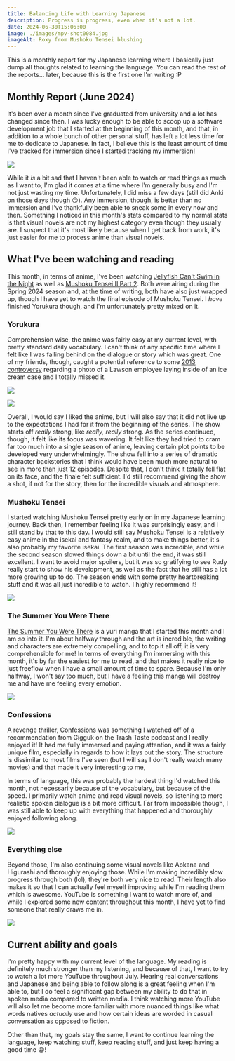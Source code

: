 ```yaml
---
title: Balancing Life with Learning Japanese
description: Progress is progress, even when it's not a lot.
date: 2024-06-30T15:06:00
image: ./images/mpv-shot0084.jpg
imageAlt: Roxy from Mushoku Tensei blushing
---
```

This is a monthly report for my Japanese learning where I basically just dump all thoughts related to learning the language. You can read the rest of the reports... later, because this is the first one I'm writing :P

## Monthly Report (June 2024)
It's been over a month since I've graduated from university and a lot has changed since then. I was lucky enough to be able to scoop up a software development job that I started at the beginning of this month, and that, in addition to a whole bunch of other personal stuff, has left a lot less time for me to dedicate to Japanese. In fact, I believe this is the least amount of time I've tracked for immersion since I started tracking my immersion!

![](./images/stats.png)

While it *is* a bit sad that I haven't been able to watch or read things as much as I want to, I'm glad it comes at a time where I'm generally busy and I'm not just wasting my time. Unfortunately, I did miss a few days (still did Anki on those days though 😏). Any immersion, though, is better than no immersion and I've thankfully been able to sneak some in every now and then. Something I noticed in this month's stats compared to my normal stats is that visual novels are not my highest category even though they usually are. I suspect that it's most likely because when I get back from work, it's just easier for me to process anime than visual novels. 
## What I've been watching and reading
This month, in terms of anime, I've been watching [Jellyfish Can't Swim in the Night](https://anilist.co/anime/163078/Jellyfish-Cant-Swim-in-the-Night/) as well as [Mushoku Tensei II Part 2](https://anilist.co/anime/166873/Mushoku-Tensei-Jobless-Reincarnation-Season-2-Part-2/). Both were airing during the Spring 2024 season and, at the time of writing, both have also just wrapped up, though I have yet to watch the final episode of Mushoku Tensei. I *have* finished Yorukura though, and I'm unfortunately pretty mixed on it. 
### Yorukura
Comprehension wise, the anime was fairly easy at my current level, with pretty standard daily vocabulary. I can't think of any specific time where I felt like I was falling behind on the dialogue or story which was great. One of my friends, though, caught a potential reference to some [2013 controversy](https://www.itmedia.co.jp/news/amp/1307/15/news009.html) regarding a photo of a Lawson employee laying inside of an ice cream case and I totally missed it.

![](./images/yorukura1.png)

![](./images/yorukura2.png)

Overall, I would say I liked the anime, but I will also say that it did not live up to the expectations I had for it from the beginning of the series. The show starts off *really* strong, like *really, really* strong. As the series continued, though, it felt like its focus was wavering. It felt like they had tried to cram far too much into a single season of anime, leaving certain plot points to be developed very underwhelmingly. The show fell into a series of dramatic character backstories that I think would have been much more natural to see in more than just 12 episodes. Despite that, I don't think it totally fell flat on its face, and the finale felt sufficient. I'd still recommend giving the show a shot, if not for the story, then for the incredible visuals and atmosphere.
### Mushoku Tensei
I started watching Mushoku Tensei pretty early on in my Japanese learning journey. Back then, I remember feeling like it was surprisingly easy, and I still stand by that to this day. I would still say Mushoku Tensei is a relatively easy anime in the isekai and fantasy realm, and to make things better, it's also probably my favorite isekai. The first season was incredible, and while the second season slowed things down a bit until the end, it was still excellent. I want to avoid major spoilers, but it was so gratifying to see Rudy really start to show his development, as well as the fact that he still has a lot more growing up to do. The season ends with some pretty heartbreaking stuff and it was all just incredible to watch. I highly recommend it!

![](./images/roxy_sleep.gif)
### The Summer You Were There
[The Summer You Were There](https://anilist.co/manga/117620/The-Summer-You-Were-There/) is a yuri manga that I started this month and I am *so* into it. I'm about halfway through and the art is incredible, the writing and characters are extremely compelling, and to top it all off, it is very comprehensible for me! In terms of everything I'm immersing with this month, it's by far the easiest for me to read, and that makes it really nice to just freeflow when I have a small amount of time to spare. Because I'm only halfway, I won't say too much, but I have a feeling this manga will destroy me and have me feeling every emotion. 

![](./images/kimitsuzu1.png)
### Confessions
A revenge thriller, [Confessions](https://letterboxd.com/film/confessions/) was something I watched off of a recommendation from Gigguk on the Trash Taste podcast and I really enjoyed it! It had me fully immersed and paying attention, and it was a fairly unique film, especially in regards to how it lays out the story. The structure is dissimilar to most films I've seen (but I will say I don't really watch many movies) and that made it very interesting to me,

In terms of language, this was probably the hardest thing I'd watched this month, not necessarily because of the vocabulary, but because of the speed. I primarily watch anime and read visual novels, so listening to more realistic spoken dialogue is a bit more difficult. Far from impossible though, I was still able to keep up with everything that happened and thoroughly enjoyed following along.

![](https://images-ext-1.discordapp.net/external/HPROItM7djnXaXUB-ntSRKIHR9XrdM7BolzsGLGHRQQ/%3Fv%3D4ff2804393/https/a.ltrbxd.com/resized/sm/upload/rm/11/tf/4t/confessions-1200-1200-675-675-crop-000000.jpg?format=webp&quality=lossless)
### Everything else
Beyond those, I'm also continuing some visual novels like Aokana and Higurashi and thoroughly enjoying those. While I'm making incredibly slow progress through both (lol), they're both very nice to read. Their length also makes it so that I can actually feel myself improving while I'm reading them which is awesome. YouTube is something I want to watch more of, and while I explored some new content throughout this month, I have yet to find someone that really draws me in. 

![](./images/Screenshot_39.png)
## Current ability and goals
I'm pretty happy with my current level of the language. My reading is definitely much stronger than my listening, and because of that, I want to try to watch a lot more YouTube throughout July. Hearing real conversations and Japanese and being able to follow along is a great feeling when I'm able to, but I do feel a significant gap between my ability to do that in spoken media compared to written media. I think watching more YouTube will also let me become more familiar with more nuanced things like what words natives *actually* use and how certain ideas are worded in casual conversation as opposed to fiction. 

Other than that, my goals stay the same, I want to continue learning the language, keep watching stuff, keep reading stuff, and just keep having a good time 😀!